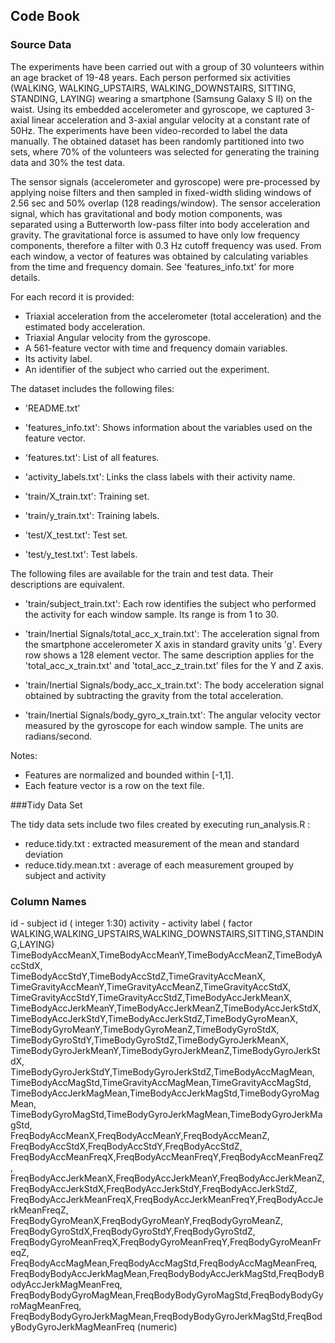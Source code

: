 ## Code Book

### Source Data

The experiments have been carried out with a group of 30 volunteers within an age bracket of 19-48 years. Each person performed six activities (WALKING, WALKING_UPSTAIRS, WALKING_DOWNSTAIRS, SITTING, STANDING, LAYING) wearing a smartphone (Samsung Galaxy S II) on the waist. Using its embedded accelerometer and gyroscope, we captured 3-axial linear acceleration and 3-axial angular velocity at a constant rate of 50Hz. The experiments have been video-recorded to label the data manually. The obtained dataset has been randomly partitioned into two sets, where 70% of the volunteers was selected for generating the training data and 30% the test data. 

The sensor signals (accelerometer and gyroscope) were pre-processed by applying noise filters and then sampled in fixed-width sliding windows of 2.56 sec and 50% overlap (128 readings/window). The sensor acceleration signal, which has gravitational and body motion components, was separated using a Butterworth low-pass filter into body acceleration and gravity. The gravitational force is assumed to have only low frequency components, therefore a filter with 0.3 Hz cutoff frequency was used. From each window, a vector of features was obtained by calculating variables from the time and frequency domain. See 'features_info.txt' for more details. 

For each record it is provided:

- Triaxial acceleration from the accelerometer (total acceleration) and the estimated body acceleration.
- Triaxial Angular velocity from the gyroscope. 
- A 561-feature vector with time and frequency domain variables. 
- Its activity label. 
- An identifier of the subject who carried out the experiment.

The dataset includes the following files:

- 'README.txt'

- 'features_info.txt': Shows information about the variables used on the feature vector.

- 'features.txt': List of all features.

- 'activity_labels.txt': Links the class labels with their activity name.

- 'train/X_train.txt': Training set.

- 'train/y_train.txt': Training labels.

- 'test/X_test.txt': Test set.

- 'test/y_test.txt': Test labels.

The following files are available for the train and test data. Their descriptions are equivalent. 

- 'train/subject_train.txt': Each row identifies the subject who performed the activity for each window sample. Its range is from 1 to 30. 

- 'train/Inertial Signals/total_acc_x_train.txt': The acceleration signal from the smartphone accelerometer X axis in standard gravity units 'g'. Every row shows a 128 element vector. The same description applies for the 'total_acc_x_train.txt' and 'total_acc_z_train.txt' files for the Y and Z axis. 

- 'train/Inertial Signals/body_acc_x_train.txt': The body acceleration signal obtained by subtracting the gravity from the total acceleration. 

- 'train/Inertial Signals/body_gyro_x_train.txt': The angular velocity vector measured by the gyroscope for each window sample. The units are radians/second. 

Notes: 

- Features are normalized and bounded within [-1,1].
- Each feature vector is a row on the text file.

###Tidy Data Set

The tidy data sets include two files created by executing run_analysis.R :
- reduce.tidy.txt : extracted measurement of the mean and standard deviation 
- reduce.tidy.mean.txt : average of each measurement grouped by subject and activity

### Column Names

 id  - subject id ( integer 1:30)
 activity - activity label ( factor WALKING,WALKING_UPSTAIRS,WALKING_DOWNSTAIRS,SITTING,STANDING,LAYING) 
 TimeBodyAccMeanX,TimeBodyAccMeanY,TimeBodyAccMeanZ,TimeBodyAccStdX,            
 TimeBodyAccStdY,TimeBodyAccStdZ,TimeGravityAccMeanX,            
 TimeGravityAccMeanY,TimeGravityAccMeanZ,TimeGravityAccStdX,             
 TimeGravityAccStdY,TimeGravityAccStdZ,TimeBodyAccJerkMeanX,           
 TimeBodyAccJerkMeanY,TimeBodyAccJerkMeanZ,TimeBodyAccJerkStdX,            
 TimeBodyAccJerkStdY,TimeBodyAccJerkStdZ,TimeBodyGyroMeanX,              
 TimeBodyGyroMeanY,TimeBodyGyroMeanZ,TimeBodyGyroStdX,               
 TimeBodyGyroStdY,TimeBodyGyroStdZ,TimeBodyGyroJerkMeanX,          
 TimeBodyGyroJerkMeanY,TimeBodyGyroJerkMeanZ,TimeBodyGyroJerkStdX,           
 TimeBodyGyroJerkStdY,TimeBodyGyroJerkStdZ,TimeBodyAccMagMean,             
 TimeBodyAccMagStd,TimeGravityAccMagMean,TimeGravityAccMagStd,           
 TimeBodyAccJerkMagMean,TimeBodyAccJerkMagStd,TimeBodyGyroMagMean,            
 TimeBodyGyroMagStd,TimeBodyGyroJerkMagMean,TimeBodyGyroJerkMagStd,         
 FreqBodyAccMeanX,FreqBodyAccMeanY,FreqBodyAccMeanZ,               
 FreqBodyAccStdX,FreqBodyAccStdY,FreqBodyAccStdZ,                
 FreqBodyAccMeanFreqX,FreqBodyAccMeanFreqY,FreqBodyAccMeanFreqZ,           
 FreqBodyAccJerkMeanX,FreqBodyAccJerkMeanY,FreqBodyAccJerkMeanZ,           
 FreqBodyAccJerkStdX,FreqBodyAccJerkStdY,FreqBodyAccJerkStdZ,            
 FreqBodyAccJerkMeanFreqX,FreqBodyAccJerkMeanFreqY,FreqBodyAccJerkMeanFreqZ,       
 FreqBodyGyroMeanX,FreqBodyGyroMeanY,FreqBodyGyroMeanZ,              
 FreqBodyGyroStdX,FreqBodyGyroStdY,FreqBodyGyroStdZ,               
 FreqBodyGyroMeanFreqX,FreqBodyGyroMeanFreqY,FreqBodyGyroMeanFreqZ,          
 FreqBodyAccMagMean,FreqBodyAccMagStd,FreqBodyAccMagMeanFreq,         
 FreqBodyBodyAccJerkMagMean,FreqBodyBodyAccJerkMagStd,FreqBodyBodyAccJerkMagMeanFreq, 
 FreqBodyBodyGyroMagMean,FreqBodyBodyGyroMagStd,FreqBodyBodyGyroMagMeanFreq,     
 FreqBodyBodyGyroJerkMagMean,FreqBodyBodyGyroJerkMagStd,FreqBodyBodyGyroJerkMagMeanFreq (numeric) 




